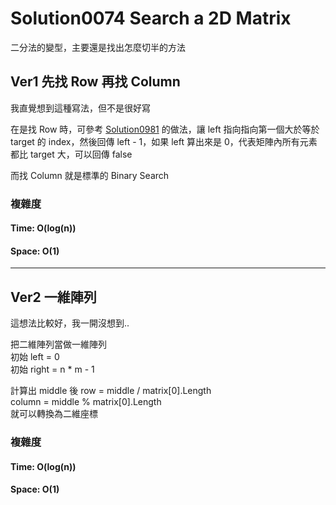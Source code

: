 # Solution0074 Search a 2D Matrix

二分法的變型，主要還是找出怎麼切半的方法

## Ver1 先找 Row 再找 Column

我直覺想到這種寫法，但不是很好寫  

在是找 Row 時，可參考 [Solution0981](../Solution0501_9999/Solution0981.md) 的做法，讓 left 指向指向第一個大於等於 target 的 index，然後回傳 left - 1，如果 left 算出來是 0，代表矩陣內所有元素都比 target 大，可以回傳 false

而找 Column 就是標準的 Binary Search

### 複雜度

#### Time: O(log(n))

#### Space: O(1)

---

## Ver2 一維陣列

這想法比較好，我一開沒想到..

把二維陣列當做一維陣列  
初始 left = 0  
初始 right = n * m - 1  

計算出 middle 後
row = middle / matrix[0].Length  
column = middle % matrix[0].Length  
就可以轉換為二維座標

### 複雜度

#### Time: O(log(n))

#### Space: O(1)
